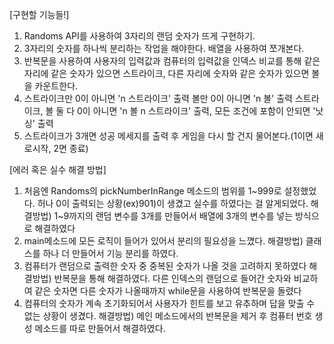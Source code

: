 [구현할 기능들!]
1. Randoms API를 사용하여 3자리의 랜덤 숫자가 뜨게 구현하기.
2. 3자리의 숫자를 하나씩 분리하는 작업을 해야한다. 배열을 사용하여 쪼개본다.
3. 반복문을 사용하여 사용자의 입력값과 컴퓨터의 입력값을 인덱스 비교를 통해
같은 자리에 같은 숫자가 있으면 스트라이크, 다른 자리에 숫자와 같은 숫자가 있으면
볼을 카운트한다.
4. 스트라이크만 0이 아니면 'n 스트라이크' 출력 볼만 0이 아니면 'n 볼' 출력
스트라이크, 볼 둘 다 0이 아니면 'n 볼 n 스트라이크' 출력, 모든 조건에 포함이 
안되면 '낫싱' 출력
5. 스트라이크가 3개면 성공 메세지를 출력 후 게임을 다시 할 건지 물어본다.(1이면 새로시작, 2면 종료)

[에러 혹은 실수 해결 방법]
1. 처음엔 Randoms의 pickNumberInRange 메소드의 범위를 1~999로 설정했었다.
허나 0이 출력되는 상황(ex)901)이 생겼고 실수를 하였다는 걸 알게되었다. 
해결방법)
1~9까지의 랜덤 변수를 3개를 만들어서 배열에 3개의 변수를 넣는 방식으로 해결하였다 
2. main메소드에 모든 로직이 들어가 있어서 분리의 필요성을 느꼈다.
해결방법)
클래스를 하나 더 만들어서 기능 분리를 하였다.
3. 컴퓨터가 랜덤으로 출력한 숫자 중 중복된 숫자가 나올 것을 고려하지 못하였다
해결방법)
반복문을 통해 해결하였다. 다른 인덱스의 랜덤으로 들어간 숫자와 비교하여 같은 숫자면 다른 숫자가 나올때까지
while문을 사용하여 반복문을 돌렸다
4. 컴퓨터의 숫자가 계속 초기화되어서 사용자가 힌트를 보고 유추하며 답을 맞출 수 없는 상황이 생겼다.
해결방법)
메인 메소드에서의 반복문을 제거 후 컴퓨터 번호 생성 메소드를 따로 만들어서 해결하였다.